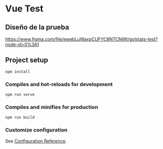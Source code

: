 # Vue Test

## Diseño de la prueba

https://www.figma.com/file/ewebLuWaxpCUFYC8NTCNWt/golstats-test?node-id=0%3A1

## Project setup

```
npm install
```

### Compiles and hot-reloads for development

```
npm run serve
```

### Compiles and minifies for production

```
npm run build
```

### Customize configuration

See [Configuration Reference](https://cli.vuejs.org/config/).
